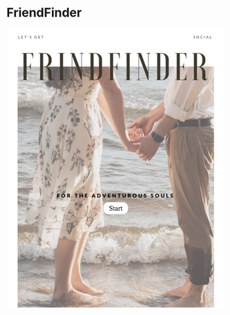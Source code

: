 # FriendFinder

<img src="https://github.com/biancaslmn/FriendFinder/blob/master/app/media/homepage.png">
